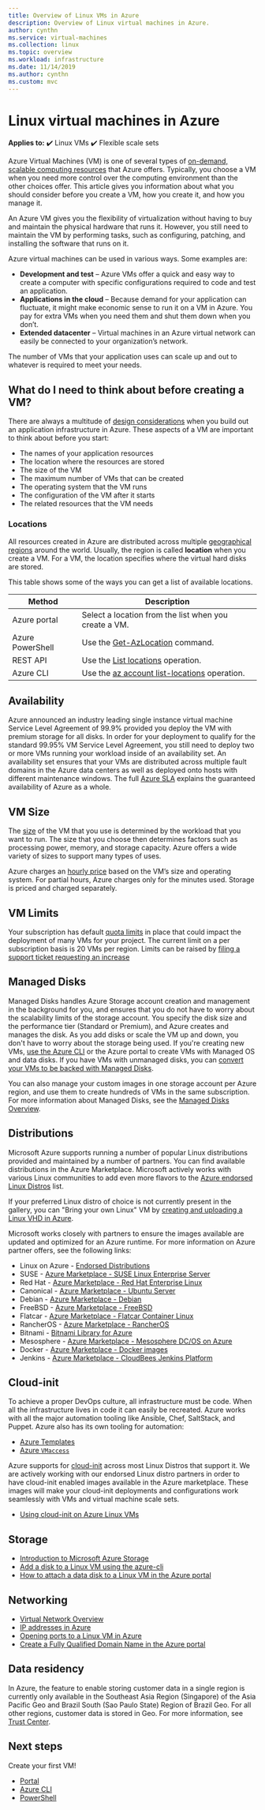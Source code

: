 ```yaml
---
title: Overview of Linux VMs in Azure 
description: Overview of Linux virtual machines in Azure.
author: cynthn
ms.service: virtual-machines
ms.collection: linux
ms.topic: overview
ms.workload: infrastructure
ms.date: 11/14/2019
ms.author: cynthn
ms.custom: mvc
---
```


# Linux virtual machines in Azure

**Applies to:** :heavy_check_mark: Linux VMs :heavy_check_mark: Flexible scale sets 

Azure Virtual Machines (VM) is one of several types of [on-demand, scalable computing resources](/azure/architecture/guide/technology-choices/compute-decision-tree) that Azure offers. Typically, you choose a VM when you need more control over the computing environment than the other choices offer. This article gives you information about what you should consider before you create a VM, how you create it, and how you manage it.

An Azure VM gives you the flexibility of virtualization without having to buy and maintain the physical hardware that runs it. However, you still need to maintain the VM by performing tasks, such as configuring, patching, and installing the software that runs on it.

Azure virtual machines can be used in various ways. Some examples are:

* **Development and test** – Azure VMs offer a quick and easy way to create a computer with specific configurations required to code and test an application.
* **Applications in the cloud** – Because demand for your application can fluctuate, it might make economic sense to run it on a VM in Azure. You pay for extra VMs when you need them and shut them down when you don’t.
* **Extended datacenter** – Virtual machines in an Azure virtual network can easily be connected to your organization’s network.

The number of VMs that your application uses can scale up and out to whatever is required to meet your needs.

## What do I need to think about before creating a VM?
There are always a multitude of [design considerations](/azure/architecture/reference-architectures/n-tier/linux-vm) when you build out an application infrastructure in Azure. These aspects of a VM are important to think about before you start:

* The names of your application resources
* The location where the resources are stored
* The size of the VM
* The maximum number of VMs that can be created
* The operating system that the VM runs
* The configuration of the VM after it starts
* The related resources that the VM needs

### Locations
All resources created in Azure are distributed across multiple [geographical regions](https://azure.microsoft.com/regions/) around the world. Usually, the region is called **location** when you create a VM. For a VM, the location specifies where the virtual hard disks are stored.

This table shows some of the ways you can get a list of available locations.

| Method | Description |
| --- | --- |
| Azure portal |Select a location from the list when you create a VM. |
| Azure PowerShell |Use the [Get-AzLocation](/powershell/module/az.resources/get-azlocation) command. |
| REST API |Use the [List locations](/rest/api/resources/subscriptions) operation. |
| Azure CLI |Use the [az account list-locations](/cli/azure/account) operation. |

## Availability
Azure announced an industry leading single instance virtual machine Service Level Agreement of 99.9% provided you deploy the VM with premium storage for all disks.  In order for your deployment to qualify for the standard 99.95% VM Service Level Agreement, you still need to deploy two or more VMs running your workload inside of an availability set. An availability set ensures that your VMs are distributed across multiple fault domains in the Azure data centers as well as deployed onto hosts with different maintenance windows. The full [Azure SLA](https://azure.microsoft.com/support/legal/sla/virtual-machines/) explains the guaranteed availability of Azure as a whole.

## VM Size
The [size](../sizes.md) of the VM that you use is determined by the workload that you want to run. The size that you choose then determines factors such as processing power, memory, and storage capacity. Azure offers a wide variety of sizes to support many types of uses.

Azure charges an [hourly price](https://azure.microsoft.com/pricing/details/virtual-machines/linux/) based on the VM’s size and operating system. For partial hours, Azure charges only for the minutes used. Storage is priced and charged separately.

## VM Limits
Your subscription has default [quota limits](../../azure-resource-manager/management/azure-subscription-service-limits.md) in place that could impact the deployment of many VMs for your project. The current limit on a per subscription basis is 20 VMs per region. Limits can be raised by [filing a support ticket requesting an increase](../../azure-portal/supportability/resource-manager-core-quotas-request.md)

## Managed Disks

Managed Disks handles Azure Storage account creation and management in the background for you, and ensures that you do not have to worry about the scalability limits of the storage account. You specify the disk size and the performance tier (Standard or Premium), and Azure creates and manages the disk. As you add disks or scale the VM up and down, you don't have to worry about the storage being used. If you're creating new VMs, [use the Azure CLI](quick-create-cli.md) or the Azure portal to create VMs with Managed OS and data disks. If you have VMs with unmanaged disks, you can [convert your VMs to be backed with Managed Disks](convert-unmanaged-to-managed-disks.md).

You can also manage your custom images in one storage account per Azure region, and use them to create hundreds of VMs in the same subscription. For more information about Managed Disks, see the [Managed Disks Overview](../managed-disks-overview.md).

## Distributions 
Microsoft Azure supports running a number of popular Linux distributions provided and maintained by a number of partners.  You can find available distributions in the Azure Marketplace. Microsoft actively works with various Linux communities to add even more flavors to the [Azure endorsed Linux Distros](endorsed-distros.md) list.

If your preferred Linux distro of choice is not currently present in the gallery, you can "Bring your own Linux" VM by [creating and uploading a Linux VHD in Azure](create-upload-generic.md).

Microsoft works closely with partners to ensure the images available are updated and optimized for an Azure runtime.  For more information on Azure partner offers, see the following links:

* Linux on Azure - [Endorsed Distributions](endorsed-distros.md)
* SUSE - [Azure Marketplace - SUSE Linux Enterprise Server](https://azuremarketplace.microsoft.com/marketplace/apps?page=1&search=suse)
* Red Hat - [Azure Marketplace - Red Hat Enterprise Linux](https://azuremarketplace.microsoft.com/marketplace/apps?search=Red%20Hat%20Enterprise%20Linux)
* Canonical - [Azure Marketplace - Ubuntu Server](https://azuremarketplace.microsoft.com/marketplace/apps/Canonical.UbuntuServer)
* Debian - [Azure Marketplace - Debian](https://azuremarketplace.microsoft.com/marketplace/apps?search=Debian&page=1)
* FreeBSD - [Azure Marketplace - FreeBSD](https://azuremarketplace.microsoft.com/marketplace/apps?search=freebsd&page=1)
* Flatcar - [Azure Marketplace - Flatcar Container Linux](https://azuremarketplace.microsoft.com/marketplace/apps?search=Flatcar&page=1)
* RancherOS - [Azure Marketplace - RancherOS](https://azuremarketplace.microsoft.com/marketplace/apps/rancher.rancheros)
* Bitnami - [Bitnami Library for Azure](https://azure.bitnami.com/)
* Mesosphere - [Azure Marketplace - Mesosphere DC/OS on Azure](https://azure.microsoft.com/services/kubernetes-service/mesosphere/)
* Docker - [Azure Marketplace - Docker images](https://azuremarketplace.microsoft.com/marketplace/apps?search=docker&page=1&filters=virtual-machine-images)
* Jenkins - [Azure Marketplace - CloudBees Jenkins Platform](https://azuremarketplace.microsoft.com/marketplace/apps/cloudbees.cloudbees-core-contact)


## Cloud-init 

To achieve a proper DevOps culture, all infrastructure must be code.  When all the infrastructure lives in code it can easily be recreated.  Azure works with all the major automation tooling like Ansible, Chef, SaltStack, and Puppet.  Azure also has its own tooling for automation:

* [Azure Templates](create-ssh-secured-vm-from-template.md)
* [Azure `VMaccess`](../extensions/vmaccess.md)

Azure supports for [cloud-init](https://cloud-init.io/) across most Linux Distros that support it.  We are actively working with our endorsed Linux distro partners in order to have cloud-init enabled images available in the Azure marketplace. These images will make your cloud-init deployments and configurations work seamlessly with VMs and virtual machine scale sets.

* [Using cloud-init on Azure Linux VMs](using-cloud-init.md)

## Storage
* [Introduction to Microsoft Azure Storage](../../storage/common/storage-introduction.md)
* [Add a disk to a Linux VM using the azure-cli](add-disk.md)
* [How to attach a data disk to a Linux VM in the Azure portal](attach-disk-portal.md)

## Networking
* [Virtual Network Overview](../../virtual-network/virtual-networks-overview.md)
* [IP addresses in Azure](../../virtual-network/public-ip-addresses.md)
* [Opening ports to a Linux VM in Azure](nsg-quickstart.md)
* [Create a Fully Qualified Domain Name in the Azure portal](../create-fqdn.md)


## Data residency

In Azure, the feature to enable storing customer data in a single region is currently only available in the Southeast Asia Region (Singapore) of the Asia Pacific Geo and Brazil South (Sao Paulo State) Region of Brazil Geo. For all other regions, customer data is stored in Geo. For more information, see [Trust Center](https://azure.microsoft.com/global-infrastructure/data-residency/).


## Next steps

Create your first VM!

- [Portal](quick-create-portal.md)
- [Azure CLI](quick-create-cli.md)
- [PowerShell](quick-create-powershell.md)
